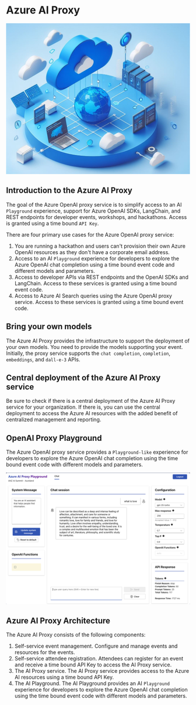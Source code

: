 # Azure AI Proxy

![](media/openai_proxy_banner.jpeg)

## Introduction to the Azure AI Proxy

The goal of the Azure OpenAI proxy service is to simplify access to an AI `Playground` experience, support for Azure OpenAI SDKs, LangChain, and REST endpoints for developer events, workshops, and hackathons. Access is granted using a time bound `API Key`.

There are four primary use cases for the Azure OpenAI proxy service:

1. You are running a hackathon and users can't provision their own Azure OpenAI resources as they don't have a corporate email address.
1. Access to an AI `Playground` experience for developers to explore the Azure OpenAI chat completion using a time bound event code and different models and parameters.
1. Access to developer APIs via REST endpoints and the OpenAI SDKs and LangChain. Access to these services is granted using a time bound event code.
1. Access to Azure AI Search queries using the Azure OpenAI proxy service. Access to these services is granted using a time bound event code.

## Bring your own models

The Azure AI Proxy provides the infrastructure to support the deployment of your own models. You need to provide the models supporting your event. Initially, the proxy service supports the `chat completion`, `completion`, `embeddings`, and `dall-e-3` APIs.

## Central deployment of the Azure AI Proxy service

Be sure to check if there is a central deployment of the Azure AI Proxy service for your organization. If there is, you can use the central deployment to access the Azure AI resources with the added benefit of centralized management and reporting.

## OpenAI Proxy Playground

The Azure OpenAI proxy service provides a `Playground-like` experience for developers to explore the Azure OpenAI chat completion using the time bound event code with different models and parameters.

![OpenAI Proxy Playground](media/openai_proxy_playground.png)

## Azure AI Proxy Architecture

The Azure AI Proxy consists of the following components:

1. Self-service event management. Configure and manage events and resources for the events.
1. Self-service attendee registration. Attendees can register for an event and receive a time bound API Key to access the AI Proxy service.
1. The AI Proxy service. The AI Proxy service provides access to the Azure AI resources using a time bound API Key.
1. The AI Playground. The AI Playground provides an AI `Playground` experience for developers to explore the Azure OpenAI chat completion using the time bound event code with different models and parameters.
